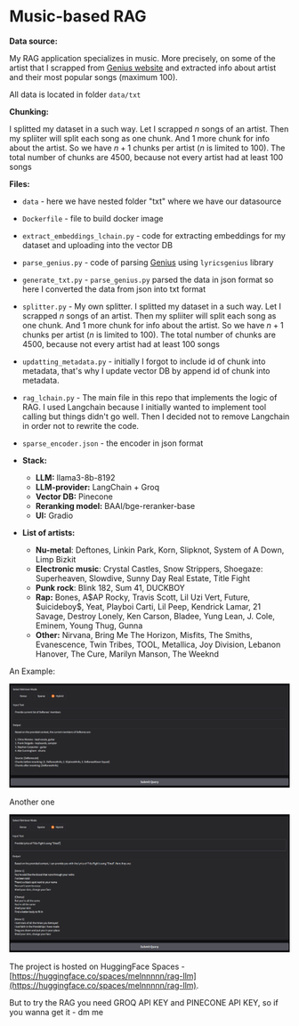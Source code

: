# Music-based RAG

**Data source:**

My RAG application specializes in music. More precisely, on some of the artist that I scrapped from [Genius website](https://genius.com/) and extracted info about artist and their most popular songs (maximum 100).

All data is located in folder `data/txt`

**Chunking:**

I splitted my dataset in a such way. Let I scrapped $n$ songs of an artist. Then my spliiter will split each song as one chunk. And 1 more chunk for info about the artist. So we have $n+1$ chunks per artist ($n$ is limited to 100). The total number of chunks are 4500, because not every artist had at least 100 songs

**Files:**
- `data` - here we have nested folder "txt" where we have our datasource
- `Dockerfile` - file to build docker image
- `extract_embeddings_lchain.py` - code for extracting embeddings for my dataset and uploading into the vector DB
- `parse_genius.py` - code of parsing [Genius](https://genius.com/) using `lyricsgenius` library
- `generate_txt.py` - `parse_genius.py` parsed the data in json format so here I converted the data from json into txt format
- `splitter.py` - My own splitter. I splitted my dataset in a such way. Let I scrapped $n$ songs of an artist. Then my spliiter will split each song as one chunk. And 1 more chunk for info about the artist. So we have $n+1$ chunks per artist ($n$ is limited to 100). The total number of chunks are 4500, because not every artist had at least 100 songs
- `updatting_metadata.py` - initially I forgot to include id of chunk into metadata, that's why I update vector DB by append id of chunk into metadata.
- `rag_lchain.py` - The main file in this repo that implements the logic of RAG. I used Langchain because I initially wanted to implement tool calling but things didn't go well. Then I decided not to remove Langchain in order not to rewrite the code.
- `sparse_encoder.json` - the encoder in json format

- **Stack:**
    - **LLM:** llama3-8b-8192
    - **LLM-provider:** LangChain + Groq
    - **Vector DB:** Pinecone
    - **Reranking model:** BAAI/bge-reranker-base
    - **UI:** Gradio


- **List of artists:**
    - **Nu-metal**: Deftones, Linkin Park, Korn, Slipknot, System of A Down, Limp Bizkit
    - **Electronic music**: Crystal Castles, Snow Strippers, Shoegaze: Superheaven, Slowdive, Sunny Day Real Estate, Title Fight
    - **Punk rock**: Blink 182, Sum 41, DUCKBOY
    - **Rap:** Bones, A\$AP Rocky, Travis Scott, Lil Uzi Vert, Future, \$uicideboy\$, Yeat, Playboi Carti, Lil Peep, Kendrick Lamar, 21 Savage, Destroy Lonely, Ken Carson, Bladee, Yung Lean, J. Cole, Eminem, Young Thug, Gunna
    - **Other:** Nirvana, Bring Me The Horizon, Misfits, The Smiths, Evanescence, Twin Tribes, TOOL, Metallica, Joy Division, Lebanon Hanover, The Cure, Marilyn Manson, The Weeknd

An Example:

![current_members_of_deftones](media/deftones_current.png)

Another one 

![shed](media/shed.png)

The project is hosted on HuggingFace Spaces - [https://huggingface.co/spaces/melnnnnn/rag-llm](https://huggingface.co/spaces/melnnnnn/rag-llm).

But to try the RAG you need GROQ API KEY and PINECONE API KEY, so if you wanna get it - dm me